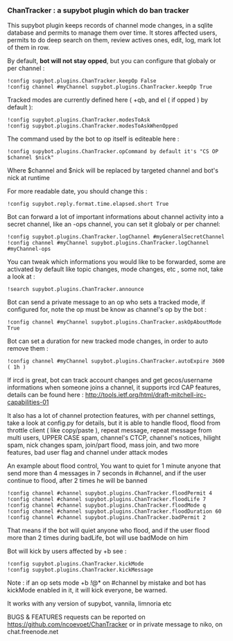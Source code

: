 ### ChanTracker : a supybot plugin which do ban tracker ###

This supybot plugin keeps records of channel mode changes, in a sqlite database and permits to manage them over time. It stores affected users, permits to do deep search on them, review actives ones, edit, log, mark lot of them in row.

By default, **bot will not stay opped**, but you can configure that globaly or per channel :

	!config supybot.plugins.ChanTracker.keepOp False
	!config channel #myChannel supybot.plugins.ChanTracker.keepOp True

Tracked modes are currently defined here ( +qb, and eI ( if opped ) by default ):

	!config supybot.plugins.ChanTracker.modesToAsk
	!config supybot.plugins.ChanTracker.modesToAskWhenOpped

The command used by the bot to op itself is editeable here :

	!config supybot.plugins.ChanTracker.opCommand by default it's "CS OP $channel $nick" 

Where $channel and $nick will be replaced by targeted channel and bot's nick at runtime

For more readable date, you should change this :

	!config supybot.reply.format.time.elapsed.short True

Bot can forward a lot of important informations about channel activity into a secret channel, like an -ops channel, you can set it globaly or per channel:

	!config supybot.plugins.ChanTracker.logChannel #myGeneralSecretChannel
	!config channel #myChannel supybot.plugins.ChanTracker.logChannel #myChannel-ops

You can tweak which informations you would like to be forwarded, some are activated by default like topic changes, mode changes, etc , some not, take a look at :

	!search supybot.plugins.ChanTracker.announce

Bot can send a private message to an op who sets a tracked mode, if configured for, note the op must be know as channel's op by the bot :

	!config channel #myChannel supybot.plugins.ChanTracker.askOpAboutMode True

Bot can set a duration for new tracked mode changes, in order to auto remove them :

	!config channel #myChannel supybot.plugins.ChanTracker.autoExpire 3600 ( 1h )

If ircd is great, bot can track account changes and get gecos/username informations when someone joins a channel, it supports ircd CAP features, details can be found here : http://tools.ietf.org/html/draft-mitchell-irc-capabilities-01

It also has a lot of channel protection features, with per channel settings, take a look at config.py for details, but it is able to handle flood, flood from throttle client ( like copy/paste ), repeat message, repeat message from multi users, UPPER CASE spam, channel's CTCP, channel's notices, hilight spam, nick changes spam, join/part flood, mass join, and two more features, bad user flag and channel under attack modes

An example about flood control, You want to quiet for 1 minute anyone that send more than 4 messages in 7 seconds in #channel, and if the user continue to flood, after 2 times he will be banned

	!config channel #channel supybot.plugins.ChanTracker.floodPermit 4
	!config channel #channel supybot.plugins.ChanTracker.floodLife 7
	!config channel #channel supybot.plugins.ChanTracker.floodMode q
	!config channel #channel supybot.plugins.ChanTracker.floodDuration 60
	!config channel #channel supybot.plugins.ChanTracker.badPermit 2
	
That means if the bot will quiet anyone who flood, and if the user flood more than 2 times during badLife, bot will use badMode on him

Bot will kick by users affected by +b see :

	!config supybot.plugins.ChanTracker.kickMode
	!config supybot.plugins.ChanTracker.kickMessage

Note : if an op sets mode +b *!*@* on #channel by mistake and bot has kickMode enabled in it, it will kick everyone, be warned.

It works with any version of supybot, vannila, limnoria etc

BUGS & FEATURES requests can be reported on https://github.com/ncoevoet/ChanTracker or in private message to niko, on chat.freenode.net
    
